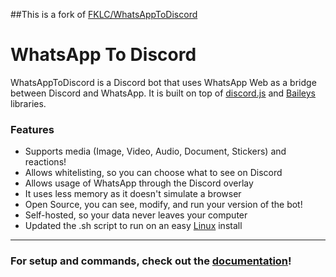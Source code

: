 ##This is a fork of [FKLC/WhatsAppToDiscord](https://github.com/FKLC/WhatsAppToDiscord)
# WhatsApp To Discord

WhatsAppToDiscord is a Discord bot that uses WhatsApp Web as a bridge between Discord and WhatsApp. It is built on top of [discord.js](https://github.com/discordjs/discord.js) and [Baileys](https://github.com/WhiskeySockets/Baileys) libraries.

### Features

- Supports media (Image, Video, Audio, Document, Stickers) and reactions!
- Allows whitelisting, so you can choose what to see on Discord
- Allows usage of WhatsApp through the Discord overlay
- It uses less memory as it doesn't simulate a browser
- Open Source, you can see, modify, and run your version of the bot!
- Self-hosted, so your data never leaves your computer
- Updated the .sh script to run on an easy [Linux](https://github.com/Stradios/WhatsAppToDiscord/blob/main/Linux_install_whatsapp_to_discord.sh) install 
---

### For setup and commands, check out the [documentation](https://fklc.github.io/WhatsAppToDiscord/)!
